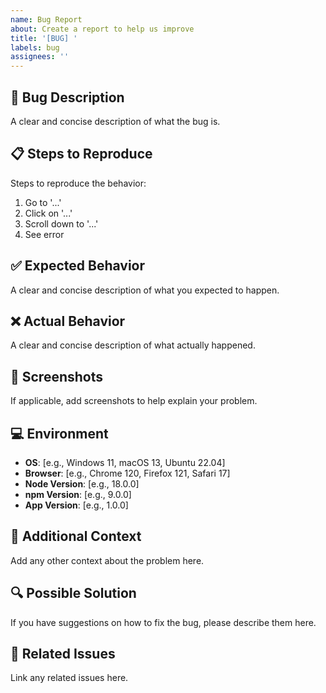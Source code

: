 ```yaml
---
name: Bug Report
about: Create a report to help us improve
title: '[BUG] '
labels: bug
assignees: ''
---
```


## 🐛 Bug Description

A clear and concise description of what the bug is.

## 📋 Steps to Reproduce

Steps to reproduce the behavior:
1. Go to '...'
2. Click on '...'
3. Scroll down to '...'
4. See error

## ✅ Expected Behavior

A clear and concise description of what you expected to happen.

## ❌ Actual Behavior

A clear and concise description of what actually happened.

## 📸 Screenshots

If applicable, add screenshots to help explain your problem.

## 💻 Environment

- **OS**: [e.g., Windows 11, macOS 13, Ubuntu 22.04]
- **Browser**: [e.g., Chrome 120, Firefox 121, Safari 17]
- **Node Version**: [e.g., 18.0.0]
- **npm Version**: [e.g., 9.0.0]
- **App Version**: [e.g., 1.0.0]

## 📝 Additional Context

Add any other context about the problem here.

## 🔍 Possible Solution

If you have suggestions on how to fix the bug, please describe them here.

## 📎 Related Issues

Link any related issues here.
